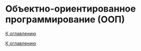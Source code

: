 # Объектно-ориентированное программирование (ООП)

<!--

-->

[К оглавлению](../README.md)



[К оглавлению](../README.md)
